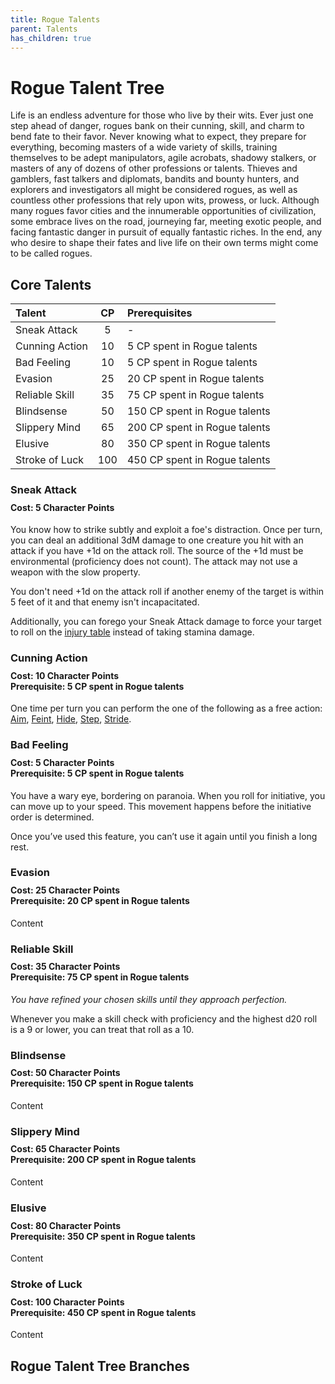 ```yaml
---
title: Rogue Talents
parent: Talents
has_children: true
---
```


# Rogue Talent Tree
Life is an endless adventure for those who live by their wits. Ever just one step ahead of danger, rogues bank on their cunning, skill, and charm to bend fate to their favor. Never knowing what to expect, they prepare for everything, becoming masters of a wide variety of skills, training themselves to be adept manipulators, agile acrobats, shadowy stalkers, or masters of any of dozens of other professions or talents. Thieves and gamblers, fast talkers and diplomats, bandits and bounty hunters, and explorers and investigators all might be considered rogues, as well as countless other professions that rely upon wits, prowess, or luck. Although many rogues favor cities and the innumerable opportunities of civilization, some embrace lives on the road, journeying far, meeting exotic people, and facing fantastic danger in pursuit of equally fantastic riches. In the end, any who desire to shape their fates and live life on their own terms might come to be called rogues.

## Core Talents

| Talent | CP | Prerequisites |
|:-------|:--:|:--------------|
| Sneak Attack | 5 | - |
| Cunning Action | 10 | 5 CP spent in Rogue talents  |
| Bad Feeling | 10 | 5 CP spent in Rogue talents |
| Evasion | 25 | 20 CP spent in Rogue talents |
| Reliable Skill | 35 | 75 CP spent in Rogue talents |
| Blindsense | 50 | 150 CP spent in Rogue talents |
| Slippery Mind | 65 | 200 CP spent in Rogue talents|
| Elusive | 80 | 350 CP spent in Rogue talents |
| Stroke of Luck | 100 | 450 CP spent in Rogue talents |

### Sneak Attack

<div style="margin-top:-10px;"></div>

#### **Cost:** 5 Character Points
You know how to strike subtly and exploit a foe's distraction. Once per turn, you can deal an additional 3dM damage to one creature you hit with an attack if you have +1d on the attack roll. The source of the +1d must be environmental (proficiency does not count). The attack may not use a weapon with the slow property.

You don't need +1d on the attack roll if another enemy of the target is within 5 feet of it and that enemy isn't incapacitated.

Additionally, you can forego your Sneak Attack damage to force your target to roll on the [injury table](https://stormchaserroleplaying.com/stormchaserRPG/Combat/DamageandHealing/Injuries/) instead of taking stamina damage.

### Cunning Action

<div style="margin-top:-10px;"></div>

#### **Cost:** 10 Character Points<br>**Prerequisite:** 5 CP spent in Rogue talents
One time per turn you can perform the one of the following as a free action: [Aim](https://stormchaserroleplaying.com/stormchaserRPG/Combat/Ranged/Aim/), [Feint](https://stormchaserroleplaying.com/stormchaserRPG/Combat/Melee/Feint/), [Hide](https://stormchaserroleplaying.com/stormchaserRPG/Skills/Stealth/Hide/), [Step](https://stormchaserroleplaying.com/stormchaserRPG/Combat/Moves/Step/), [Stride](https://stormchaserroleplaying.com/stormchaserRPG/Combat/Moves/Stride/).

### Bad Feeling 

<div style="margin-top:-10px;"></div>

#### **Cost:** 5 Character Points<br>**Prerequisite:** 5 CP spent in Rogue talents
You have a wary eye, bordering on paranoia. When you roll for initiative, you can move up to your speed. This movement happens before the initiative order is determined.

Once you’ve used this feature, you can’t use it again until you finish a long rest.

### Evasion

<div style="margin-top:-10px;"></div>

#### **Cost:** 25 Character Points<br>**Prerequisite:** 20 CP spent in Rogue talents
Content

### Reliable Skill

<div style="margin-top:-10px;"></div>

#### **Cost:** 35 Character Points<br>**Prerequisite:** 75 CP spent in Rogue talents
*You have refined your chosen skills until they approach perfection.*

Whenever you make a skill check with proficiency and the highest d20 roll is a 9 or lower, you can treat that roll as a 10.

### Blindsense

<div style="margin-top:-10px;"></div>

#### **Cost:** 50 Character Points<br>**Prerequisite:** 150 CP spent in Rogue talents
Content

### Slippery Mind

<div style="margin-top:-10px;"></div>

#### **Cost:** 65 Character Points<br>**Prerequisite:** 200 CP spent in Rogue talents
Content

### Elusive

<div style="margin-top:-10px;"></div>

#### **Cost:** 80 Character Points<br>**Prerequisite:** 350 CP spent in Rogue talents
Content

### Stroke of Luck

<div style="margin-top:-10px;"></div>

#### **Cost:** 100 Character Points<br>**Prerequisite:** 450 CP spent in Rogue talents

Content

## Rogue Talent Tree Branches
